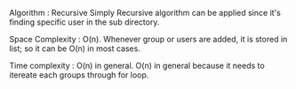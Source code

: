 Algorithm : Recursive
Simply Recursive algorithm can be applied since it's finding specific user in the sub directory.

Space Complexity : O(n).
Whenever group or users are added, it is stored in list; so it can be O(n) in most cases.
   
    
Time complexity : O(n) in general.
 O(n) in general because it needs to itereate each groups through for loop.